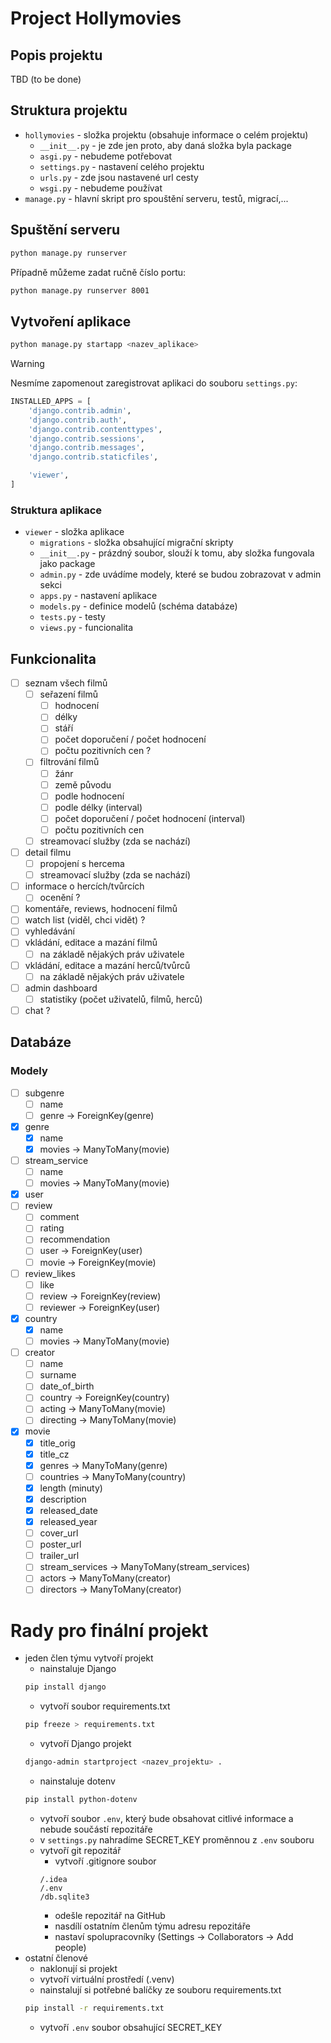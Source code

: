 # Project Hollymovies

## Popis projektu 
TBD (to be done)

## Struktura projektu
- `hollymovies` - složka projektu (obsahuje informace o celém projektu)
  - `__init__.py` - je zde jen proto, aby daná složka byla package
  - `asgi.py` - nebudeme potřebovat
  - `settings.py` - nastavení celého projektu
  - `urls.py` - zde jsou nastavené url cesty
  - `wsgi.py` - nebudeme používat
- `manage.py` - hlavní skript pro spouštění serveru, testů, migrací,... 

## Spuštění serveru
```bash
python manage.py runserver
```

Případně můžeme zadat ručně číslo portu:
```bash
python manage.py runserver 8001
```

## Vytvoření aplikace
```bash
python manage.py startapp <nazev_aplikace>
```

> [!WARNING]
> Nesmíme zapomenout zaregistrovat aplikaci do souboru `settings.py`:
> ```python
> INSTALLED_APPS = [
>     'django.contrib.admin',
>     'django.contrib.auth',
>     'django.contrib.contenttypes',
>     'django.contrib.sessions',
>     'django.contrib.messages',
>     'django.contrib.staticfiles',
> 
>     'viewer',
> ]
> ```
 
### Struktura aplikace
- `viewer` - složka aplikace
  - `migrations` - složka obsahující migrační skripty
  - `__init__.py` - prázdný soubor, slouží k tomu, aby složka fungovala jako package
  - `admin.py` - zde uvádíme modely, které se budou zobrazovat v admin sekci
  - `apps.py` - nastavení aplikace
  - `models.py` - definice modelů (schéma databáze)
  - `tests.py` - testy
  - `views.py` - funcionalita

## Funkcionalita

- [ ] seznam všech filmů 
  - [ ] seřazení filmů
    - [ ] hodnocení 
    - [ ] délky
    - [ ] stáří
    - [ ] počet doporučení / počet hodnocení
    - [ ] počtu pozitivních cen ?
  - [ ] filtrování filmů
    - [ ] žánr
    - [ ] země původu
    - [ ] podle hodnocení
    - [ ] podle délky (interval)
    - [ ] počet doporučení / počet hodnocení (interval)
    - [ ] počtu pozitivních cen
  - [ ] streamovací služby (zda se nachází)
- [ ] detail filmu
  - [ ] propojení s hercema
  - [ ] streamovací služby (zda se nachází)
- [ ] informace o hercích/tvůrcích
  - [ ] ocenění ? 
- [ ] komentáře, reviews, hodnocení filmů
- [ ] watch list (viděl, chci vidět) ?
- [ ] vyhledávání
- [ ] vkládání, editace a mazání filmů
  - [ ] na základě nějakých práv uživatele 
- [ ] vkládání, editace a mazání herců/tvůrců
  - [ ] na základě nějakých práv uživatele
- [ ] admin dashboard
  - [ ] statistiky (počet uživatelů, filmů, herců)
- [ ] chat ?

## Databáze

### Modely

- [ ] subgenre
  - [ ] name
  - [ ] genre -> ForeignKey(genre)
- [x] genre
  - [x] name
  - [x] movies -> ManyToMany(movie)
- [ ] stream_service
  - [ ] name
  - [ ] movies -> ManyToMany(movie)
- [x] user
- [ ] review
  - [ ] comment
  - [ ] rating
  - [ ] recommendation
  - [ ] user -> ForeignKey(user)
  - [ ] movie -> ForeignKey(movie)
- [ ] review_likes
  - [ ] like 
  - [ ] review -> ForeignKey(review)
  - [ ] reviewer -> ForeignKey(user)
- [x] country
  - [x] name
  - [ ] movies -> ManyToMany(movie)
- [ ] creator
  - [ ] name
  - [ ] surname
  - [ ] date_of_birth
  - [ ] country -> ForeignKey(country)
  - [ ] acting -> ManyToMany(movie)
  - [ ] directing -> ManyToMany(movie)
- [x] movie
  - [x] title_orig
  - [x] title_cz
  - [x] genres -> ManyToMany(genre)
  - [ ] countries -> ManyToMany(country)
  - [x] length (minuty)
  - [x] description
  - [x] released_date
  - [x] released_year
  - [ ] cover_url
  - [ ] poster_url
  - [ ] trailer_url
  - [ ] stream_services -> ManyToMany(stream_services)
  - [ ] actors -> ManyToMany(creator)
  - [ ] directors -> ManyToMany(creator)

# Rady pro finální projekt
- jeden člen týmu vytvoří projekt
  - nainstaluje Django
  ```bash
  pip install django  
  ```
  - vytvoří soubor requirements.txt
  ```bash
  pip freeze > requirements.txt 
  ```
  - vytvoří Django projekt
  ```bash
  django-admin startproject <nazev_projektu> .
  ```
  - nainstaluje dotenv
  ```bash
  pip install python-dotenv
  ```
  - vytvoří soubor `.env`, který bude obsahovat citlivé informace a nebude součástí repozitáře
  - v `settings.py` nahradíme SECRET_KEY proměnnou z `.env` souboru 
  - vytvoří git repozitář
    - vytvoří .gitignore soubor
    ```git
    /.idea
    /.env
    /db.sqlite3
    ```
    - odešle repozitář na GitHub
    - nasdílí ostatním členům týmu adresu repozitáře
    - nastaví spolupracovníky (Settings -> Collaborators -> Add people)
- ostatní členové
  - naklonují si projekt
  - vytvoří virtuální prostředí (.venv)
  - nainstalují si potřebné balíčky ze souboru requirements.txt
  ```bash
  pip install -r requirements.txt 
  ```
  - vytvoří `.env` soubor obsahující SECRET_KEY